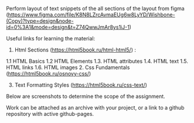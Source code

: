 Perform layout of text snippets of the all sections of the layout from figma (https://www.figma.com/file/K8N8LZrcAvmaEUg6w8LyYD/Wishbone-(Copy)?type=design&node-id=0%3A1&mode=design&t=Z74QwwJmAr8ys1iJ-1) 

Useful links for learning the material:

1. Html Sections (https://html5book.ru/html-html5/) :

1.1 HTML Basics
1.2 HTML Elements
1.3. HTML attributes
1.4. HTML text
1.5. HTML links
1.6. HTML images
2. Css Fundamentals (https://html5book.ru/osnovy-css/)

3. Text Formatting Styles (https://html5book.ru/css-text/)

Below are screenshots to determine the scope of the assignment.

Work can be attached as an archive with your project, or a link to a github repository with active github-pages.


